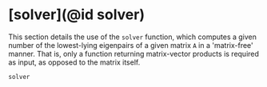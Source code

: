 # [solver](@id solver)
This section details the use of the `solver` function, which computes
a given number of the lowest-lying eigenpairs of a given matrix `A` in a
'matrix-free' manner. That is, only a function returning matrix-vector
products is required as input, as opposed to the matrix itself.

```@docs
solver
```